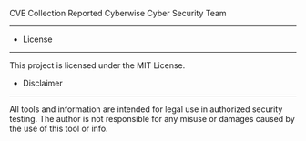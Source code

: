 CVE Collection Reported Cyberwise Cyber Security Team
------- ------- ------- ------- ------- ------- ------- ------- ------- ------- ------- ------- 
+ License
------- ------- ------- ------- ------- ------- ------- ------- ------- ------- ------- ------- 
This project is licensed under the MIT License.

+ Disclaimer
------- ------- ------- ------- ------- ------- ------- ------- ------- ------- ------- ------- 
All tools and information are intended for legal use in authorized security testing. 
The author is not responsible for any misuse or damages caused by the use of this tool or info.
